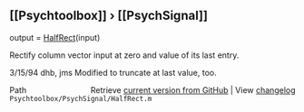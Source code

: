 ## [[Psychtoolbox]] &#8250; [[PsychSignal]]

output = [HalfRect](HalfRect)(input)  
  
Rectify column vector input at zero and value of its last entry.  
  
3/15/94     dhb, jms        Modified to truncate at last value, too.  




<div class="code_header" style="text-align:right;">
  <span style="float:left;">Path&nbsp;&nbsp;</span> <span class="counter">Retrieve <a href=
  "https://raw.github.com/Psychtoolbox-3/Psychtoolbox-3/beta/Psychtoolbox/PsychSignal/HalfRect.m">current version from GitHub</a> | View <a href=
  "https://github.com/Psychtoolbox-3/Psychtoolbox-3/commits/beta/Psychtoolbox/PsychSignal/HalfRect.m">changelog</a></span>
</div>
<div class="code">
  <code>Psychtoolbox/PsychSignal/HalfRect.m</code>
</div>

